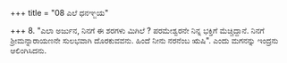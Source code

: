 +++
title = "08 ಎಲೆ ಧನಞ್ಜಯ"

+++
8. "ಎಲಾ ಅರ್ಜುನ, ನಿನಗೆ ಈ ಶರಗಳು ಮಿಗಿಲೆ ? ಪರಮೇಶ್ವರನೇ ನಿನ್ನ ಭಕ್ತಿಗೆ ಮೆಚ್ಚಿದ್ದಾನೆ. ನಿನಗೆ ಶ್ರೀಮನ್ನಾರಾಯಣನೇ ಸುಲಭವಾಗಿ ದೊರಕುವವನು. ಹಿಂದೆ ನೀನು ನರನೆಂಬ ಋಷಿ". ಎಂದು ಮಗನನ್ನು ಇಂದ್ರನು ಆಲಿಂಗಿಸಿದನು.